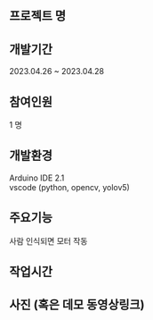 <h2> 프로젝트 명 </h2>


<h2> 개발기간</h2>
2023.04.26 ~ 2023.04.28


<h2> 참여인원</h2>
1 명


<h2> 개발환경</h2>
Arduino IDE 2.1 <br>
vscode (python, opencv, yolov5)


<h2> 주요기능 </h2>
사람 인식되면 모터 작동

<h2> 작업시간 </h2>

<h2> 사진 (혹은 데모 동영상링크) <h2>
